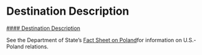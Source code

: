 # Destination Description

[#### Destination Description](javascript:void(0); "Destination Description")

See the Department of State’s [Fact Sheet on Poland](https://www.state.gov/countries-areas/poland/)for information on U.S.-Poland relations.